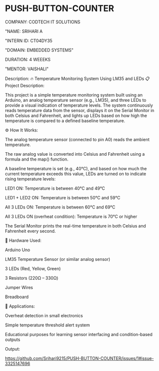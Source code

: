 # PUSH-BUTTON-COUNTER

COMPANY: CODTECH IT SOLUTIONS

"NAME: SRIHARI A

"INTERN ID: CT04DY35

"DOMAIN: EMBEDDED SYSTEMS"

DURATION: 4 WEEEKS

"MENTOR: VAISHALI"

Description:
🔥 Temperature Monitoring System Using LM35 and LEDs
📋 Project Description:

This project is a simple temperature monitoring system built using an Arduino, an analog temperature sensor (e.g., LM35), and three LEDs to provide a visual indication of temperature levels. The system continuously reads temperature data from the sensor, displays it on the Serial Monitor in both Celsius and Fahrenheit, and lights up LEDs based on how high the temperature is compared to a defined baseline temperature.

⚙️ How It Works:

The analog temperature sensor (connected to pin A0) reads the ambient temperature.

The raw analog value is converted into Celsius and Fahrenheit using a formula and the map() function.

A baseline temperature is set (e.g., 40°C), and based on how much the current temperature exceeds this value, LEDs are turned on to indicate rising temperature levels:

LED1 ON: Temperature is between 40°C and 49°C

LED1 + LED2 ON: Temperature is between 50°C and 59°C

All 3 LEDs ON: Temperature is between 60°C and 69°C

All 3 LEDs ON (overheat condition): Temperature is 70°C or higher

The Serial Monitor prints the real-time temperature in both Celsius and Fahrenheit every second.

🔌 Hardware Used:

Arduino Uno

LM35 Temperature Sensor (or similar analog sensor)

3 LEDs (Red, Yellow, Green)

3 Resistors (220Ω – 330Ω)

Jumper Wires

Breadboard

🎯 Applications:

Overheat detection in small electronics

Simple temperature threshold alert system

Educational purposes for learning sensor interfacing and condition-based outputs

Output:

https://github.com/Srihari9215/PUSH-BUTTON-COUNTER/issues/1#issue-3325147696
